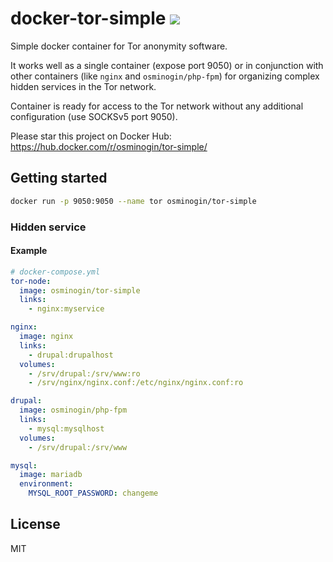 # docker-tor-simple [![](https://images.microbadger.com/badges/image/osminogin/tor-simple.svg)](https://microbadger.com/images/osminogin/tor-simple)


Simple docker container for Tor anonymity software. 

It works well as a single container (expose port 9050) or in conjunction 
with other containers (like `nginx` and `osminogin/php-fpm`) for organizing 
complex hidden services in the Tor network.

Container is ready for access to the Tor network without any additional 
configuration (use SOCKSv5 port 9050).

Please star this project on Docker Hub: https://hub.docker.com/r/osminogin/tor-simple/

## Getting started

```bash
docker run -p 9050:9050 --name tor osminogin/tor-simple
```

### Hidden service

#### Example

```yaml
# docker-compose.yml
tor-node:
  image: osminogin/tor-simple
  links: 
    - nginx:myservice

nginx:
  image: nginx
  links:
    - drupal:drupalhost
  volumes:
    - /srv/drupal:/srv/www:ro
    - /srv/nginx/nginx.conf:/etc/nginx/nginx.conf:ro

drupal:
  image: osminogin/php-fpm
  links:
    - mysql:mysqlhost
  volumes:
    - /srv/drupal:/srv/www

mysql:
  image: mariadb
  environment:
    MYSQL_ROOT_PASSWORD: changeme
```

## License

MIT
